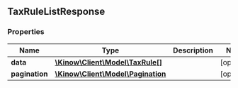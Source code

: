 ## TaxRuleListResponse

### Properties
Name | Type | Description | Notes
------------ | ------------- | ------------- | -------------
**data** | [**\Kinow\Client\Model\TaxRule[]**](#TaxRule) |  | [optional] 
**pagination** | [**\Kinow\Client\Model\Pagination**](#Pagination) |  | [optional] 



